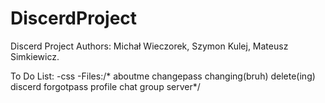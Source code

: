 # DiscerdProject

Discerd Project
Authors: Michał Wieczorek, Szymon Kulej, Mateusz Simkiewicz.

To Do List:
-css
-Files:/*
aboutme
changepass
changing(bruh)
delete(ing)
discerd
forgotpass
profile
chat
group
server*/